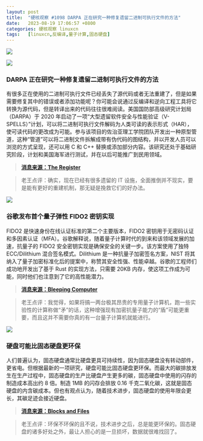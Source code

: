 ```yaml
---
layout: post
title:	"硬核观察 #1098 DARPA 正在研究一种修复遗留二进制可执行文件的方法"
date:	2023-08-19 17:06:57 +0800 
categories:	硬核观察 linuxcn 
tags:	[linuxcn,反编译,量子计算,固态硬盘]
---
```



![](/Asserts/Images//attachment/album/202308/19/170411m6tif4mmkbmkzmdm.jpg)


![](/Asserts/Images//attachment/album/202308/19/170423bryttn80ttvbv4ap.jpg)


### DARPA 正在研究一种修复遗留二进制可执行文件的方法


有很多正在使用的二进制可执行文件已经丢失了源代码或者无法重建了，但是如果需要修复其中的错误或者添加功能呢？你可能会说通过反编译和逆向工程工具将它转换为源代码，但是转译出来的代码往往很难阅读。美国国防部高级研究计划局（DARPA）于 2020 年启动了一项“大型遗留软件安全与性能验证（V-SPELLS）”计划，可以将二进制可执行文件解码为人类可读的表示形式（HAR），使可读代码的更改成为可能。参与该项目的佐治亚理工学院团队开发出一种原型管道，这种“管道”可以将二进制文件拆解成带有伪代码的图结构，并以开发人员可以浏览的方式呈现，还可以用 C 和 C++ 替换或添加部分内容。该研究还处于基础研究阶段，计划和美国海军进行测试，并在以后可能推广到民用领域。



> 
> **[消息来源：The Register](https://www.theregister.com/2023/08/18/darpa_legacy_binary_patching/)**
> 
> 
> 



> 
> 老王点评：确实，现在已经有很多遗留的 IT 设施，全面推倒并不现实，要是能有更好的重建机制，那无疑是挽救它们的好办法。
> 
> 
> 


![](/Asserts/Images//attachment/album/202308/19/170444a83uqtq3nq0tq8uq.jpg)


### 谷歌发布首个量子弹性 FIDO2 密钥实现


FIDO2 是快速身份在线认证标准的第二个主要版本，FIDO2 密钥用于无密码认证和多因素认证（MFA）。谷歌解释说，随着量子计算时代的到来和该领域发展的加速，抗量子的 FIDO2 安全密钥实现是确保安全的关键一步。该方案使用了独特 ECC/Dilithium 混合签名模式。Dilithium 是一种抗量子加密签名方案，NIST 将其纳入了量子加密标准化后的提案中，称赞其安全性强、性能卓越。谷歌的工程师们成功地开发出了基于 Rust 的实现方法，只需要 20KB 内存，使这项工作成为可能，同时他们也注意到了它的高性能潜力。



> 
> **[消息来源：Bleeping Computer](https://www.bleepingcomputer.com/news/security/google-released-first-quantum-resilient-fido2-key-implementation/)**
> 
> 
> 



> 
> 老王点评：我觉得，如果将搞一两台极其昂贵的专用量子计算机，跑一些实验性的计算称做“矛”的话，这种增强现有加密抗量子能力的“盾”可能更重要，而且这并不需要你真的有一台量子计算机就能进行。
> 
> 
> 


![](/Asserts/Images//attachment/album/202308/19/170607ehnq3j2qy3nipqjh.jpg)


### 硬盘可能比固态硬盘更环保


人们普遍认为，固态硬盘通常比硬盘更具可持续性，因为固态硬盘没有转动部件，更省电。但根据最新的一项研究，硬盘可能比固态硬盘更环保。而最大的碳排放发生在生产过程中，固态硬盘的生产比硬盘产生更多的碳，固态硬盘中使用的闪存的制造成本高出约 8 倍。制造 1MB 的闪存会排放 0.16 千克二氧化碳，这就是固态硬盘的内含碳成本。但也有观点认为，随着技术进步，固态硬盘的使用年限会更长，其碳足迹会接近硬盘。



> 
> **[消息来源：Blocks and Files](https://blocksandfiles.com/2023/08/18/hdds-may-be-greener-than-ssds/)**
> 
> 
> 



> 
> 老王点评：环保不环保的且不说，技术进步之后，总是能更环保的。固态硬盘的诸多好处之外，最让人担心的是一旦损坏，数据就很难找回了。
> 
> 
>
